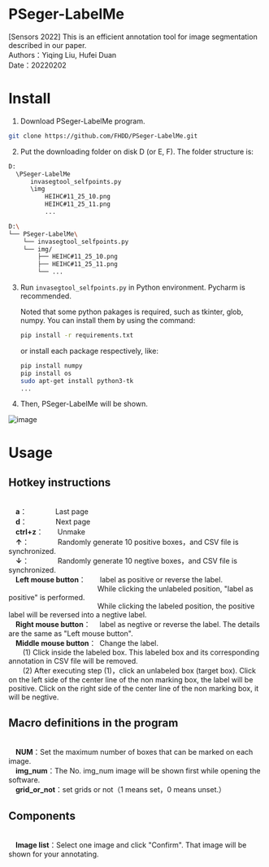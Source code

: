 # PSeger-LabelMe
[Sensors 2022] This is an efficient annotation tool for image segmentation described in our paper.
<br /> Authors：Yiqing Liu, Hufei Duan
<br /> Date：20220202


# Install
1. Download PSeger-LabelMe program.
```bash
git clone https://github.com/FHDD/PSeger-LabelMe.git
```

2. Put the downloading folder on disk D (or E, F). The folder structure is:
```bash
D:
  \PSeger-LabelMe
      invasegtool_selfpoints.py
      \img
          HEIHC#11_25_10.png
          HEIHC#11_25_11.png
          ...
```

```bash
D:\
└── PSeger-LabelMe\
    └── invasegtool_selfpoints.py
    └── img/
        ├── HEIHC#11_25_10.png
        ├── HEIHC#11_25_11.png
        └── ...
```

3. Run ```invasegtool_selfpoints.py``` in Python environment. Pycharm is recommended.

   Noted that some python pakages is required, such as tkinter, glob, numpy. You can install them by using the command:
   ```bash
   pip install -r requirements.txt
   ```
   
   or install each package respectively, like:
   ```bash
   pip install numpy
   pip install os
   sudo apt-get install python3-tk
   ...
   ```
   
4. Then, PSeger-LabelMe will be shown.

![image](https://user-images.githubusercontent.com/39789261/182822284-ad0ef778-c6ff-4fec-a606-9e168f13229f.png)



# Usage
## Hotkey instructions
<br /> &emsp;**a**：&emsp;&emsp;&emsp;&emsp;Last page
<br /> &emsp;**d**：&emsp;&emsp;&emsp;&emsp;Next page
<br /> &emsp;**ctrl+z**：&emsp;&emsp;Unmake
<br /> &emsp;**↑**：&emsp;&emsp;&emsp;&emsp;Randomly generate 10 positive boxes，and CSV file is synchronized.
<br /> &emsp;**↓**：&emsp;&emsp;&emsp;&emsp;Randomly generate 10 negtive boxes，and CSV file is synchronized.
<br /> &emsp;**Left mouse button**：&emsp;&emsp;label as positive or reverse the label. <br /> &emsp;&emsp;&emsp;&emsp;&emsp;&emsp;&emsp;&emsp;&emsp;&emsp;&emsp;&emsp;&ensp;While clicking the unlabeled position, "label as positive" is performed. <br /> &emsp;&emsp;&emsp;&emsp;&emsp;&emsp;&emsp;&emsp;&emsp;&emsp;&emsp;&emsp;&ensp;While clicking the labeled position, the positive label will be reversed into a negtive label.
<br /> &emsp;**Right mouse button**：&emsp;&nbsp;label as negtive or reverse the label. The details are the same as "Left mouse button".
<br /> &emsp;**Middle mouse button**：&ensp;Change the label.
<br />          &emsp;&emsp;(1) Click inside the labeled box. This labeled box and its corresponding annotation in CSV file will be removed.
 <br />         &emsp;&emsp;(2) After executing step (1)，click an unlabeled box (target box). Click on the left side of the center line of the non marking box, the label will be positive. Click on the right side of the center line of the non marking box, it will be negtive.

## Macro definitions in the program
<br /> &emsp;**NUM**：Set the maximum number of boxes that can be marked on each image.
<br /> &emsp;**img_num**：The No. img_num image will be shown first while opening the software.
<br /> &emsp;**grid_or_not**：set grids or not（1 means set，0 means unset.）

## Components
<br /> &emsp;**Image list**：Select one image and click "Confirm". That image will be shown for your annotating.


